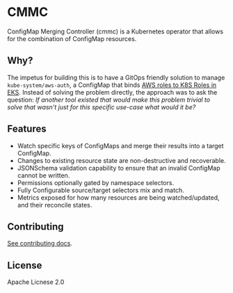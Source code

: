 # CMMC

ConfigMap Merging Controller (cmmc) is a Kubernetes operator that allows for the combination
of ConfigMap resources.

## Why?

The impetus for building this is to have a GitOps friendly solution to manage
`kube-system/aws-auth`, a ConfigMap that binds [AWS roles to K8S Roles in EKS][1].
Instead of solving the problem directly, the approach was to ask the question:
_If another tool existed that would make this problem trivial to solve that wasn't
just for this specific use-case what would it be?_

## Features

- Watch specific keys of ConfigMaps and merge their results into a target ConfigMap.
- Changes to existing resource state are non-destructive and recoverable.
- JSONSchema validation capability to ensure that an invalid ConfigMap cannot be written.
- Permissions optionally gated by namespace selectors.
- Fully Configurable source/target selectors mix and match.
- Metrics exposed for how many resources are being watched/updated, and their reconcile states.

## Contributing

[See contributing docs](./contributing).

## License

Apache Licnese 2.0

[1]: https://docs.aws.amazon.com/eks/latest/userguide/add-user-role.html
